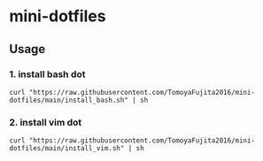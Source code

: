 # mini-dotfiles
## Usage
### 1. install bash dot
```
curl "https://raw.githubusercontent.com/TomoyaFujita2016/mini-dotfiles/main/install_bash.sh" | sh
```
### 2. install vim dot
```
curl "https://raw.githubusercontent.com/TomoyaFujita2016/mini-dotfiles/main/install_vim.sh" | sh
```
